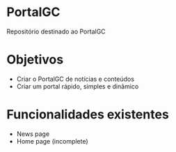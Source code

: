 # PortalGC
Repositório destinado ao PortalGC

# Objetivos
- Criar o PortalGC de notícias e conteúdos
- Criar um portal rápido, simples e dinâmico

# Funcionalidades existentes
- News page
- Home page (incomplete)
